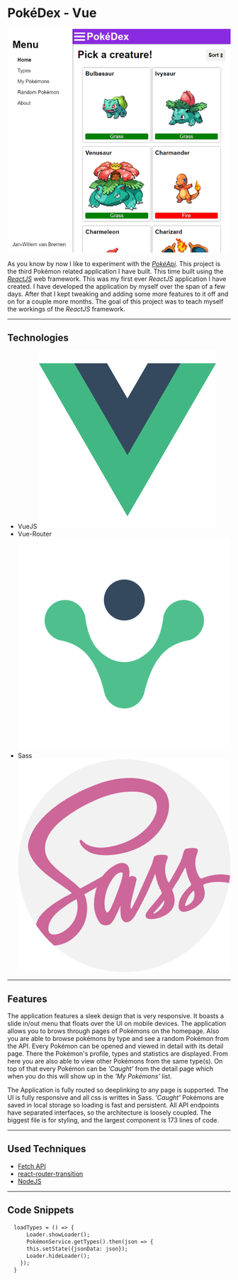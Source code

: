 # PokéDex - Vue

![Homepage](../projects/pokedexreact.png)

As you know by now I like to experiment with the [*PokéApi*](https://pokeapi.co/). This project is the third Pokémon related application I have built.
This time built using the [*ReactJS*](https://reactjs.org/) web framework. This was my first ever *ReactJS* application I have created.
I have developed the application by myself over the span of a few days. After that I kept tweaking and adding some more features to it off and on for a couple more months.
The goal of this project was to teach myself the workings of the *ReactJS* framework.

---

## Technologies

- VueJS [![icon](../logos/tech/vue.png)](https://vuejs.org/)
- Vue-Router [![icon](../logos/tech/vue-router.png)](https://router.vuejs.org/)
- Sass [![icon](../logos/tech/sass.png)](https://sass-lang.com/)

---

## Features

The application features a sleek design that is very responsive. It boasts a slide in/out menu that floats over the UI on mobile devices.
The application allows you to brows through pages of Pokémons on the homepage. Also you are able to browse pokémons by type and see a random Pokémon from the API.
Every Pokémon can be opened and viewed in detail with its detail page. There the Pokémon's profile, types and statistics are displayed.
From here you are also able to view other Pokémons from the same type(s).
On top of that every Pokémon can be _'Caught'_ from the detail page which when you do this will show up in the _'My Pokémons'_ list.

The Application is fully routed so deeplinking to any page is supported. The UI is fully responsive and all css is writtes in Sass.
_'Caught'_ Pokémons are saved in local storage so loading is fast and persistent. All API endpoints have separated interfaces, so the architecture is loosely coupled.
The biggest file is for styling, and the largest component is 173 lines of code.

---

## Used Techniques

- [Fetch API](https://developer.mozilla.org/en-US/docs/Web/API/Fetch_API)
- [react-router-transition](https://github.com/maisano/react-router-transition)
- [NodeJS](https://nodejs.org/)

---

## Code Snippets

```
  loadTypes = () => {
      Loader.showLoader();
      PokémonService.getTypes().then(json => {
      this.setState({jsonData: json});
      Loader.hideLoader();
    });
  }
```
